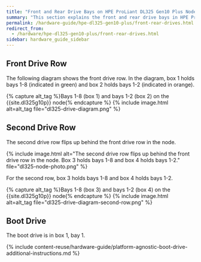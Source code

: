 ```yaml
---
title: "Front and Rear Drive Bays on HPE ProLiant DL325 Gen10 Plus Nodes"
summary: "This section explains the front and rear drive bays in HPE ProLiant DL325 Gen10 Plus nodes. On this platform, the drives in a node are arranged into <em>rows</em> and groups called <em>boxes</em>."
permalink: /hardware-guide/hpe-dl325-gen10-plus/front-rear-drives.html
redirect_from:
  - /hardware/hpe-dl325-gen10-plus/front-rear-drives.html
sidebar: hardware_guide_sidebar
---
```


## Front Drive Row
The following diagram shows the front drive row. In the diagram, box 1 holds bays 1-8 (indicated in green) and box 2 holds bays 1-2 (indicated in orange).

{% capture alt_tag %}Bays 1-8 (box 1) and bays 1-2 (box 2) on the {{site.dl325g10p}} node{% endcapture %}
{% include image.html alt=alt_tag file="dl325-drive-diagram.png" %}

## Second Drive Row
The second drive row flips up behind the front drive row in the node.

{% include image.html alt="The second drive row flips up behind the front drive row in the node. Box 3 holds bays 1-8 and box 4 holds bays 1-2." file="dl325-node-photo.png" %}<br>

For the second row, box 3 holds bays 1-8 and box 4 holds bays 1-2.

{% capture alt_tag %}Bays 1-8 (box 3) and bays 1-2 (box 4) on the {{site.dl325g10p}} node{% endcapture %}
{% include image.html alt=alt_tag file="dl325-drive-diagram-second-row.png" %}

## Boot Drive
The boot drive is in box 1, bay 1.

{% include content-reuse/hardware-guide/platform-agnostic-boot-drive-additional-instructions.md %}
